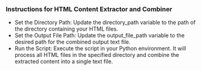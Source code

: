 ### Instructions for HTML Content Extractor and Combiner

   * Set the Directory Path: Update the directory_path variable to the path of the directory containing your HTML files.
   * Set the Output File Path: Update the output_file_path variable to the desired path for the combined output text file.
   * Run the Script: Execute the script in your Python environment. It will process all HTML files in the specified directory and combine the extracted content into a single text file.
